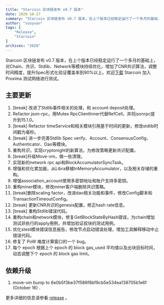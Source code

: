 ```yaml
---
title: "Starcoin 区块链发布 v0.7 版本"
date: 2020-10-27
summary: "Starcoin 区块链发布 v0.7 版本，在上个版本已经稳定运行了一个多月的基础上，对Chain、共识、Stdlib、Network等模块持续优化，增加CNR共识算法，调整时间精度，提升Spec形式化验证覆盖率到90%以上。欢迎下载 Starcoin 加入 Proxima 测试网络进行测试。"
author: "suoyuan"
tags: [
    "Release",
    "Starcoin"
]
archives: "2020"
---
```


Starcoin 区块链发布 v0.7 版本，在上个版本已经稳定运行了一个多月的基础上，对Chain、共识、Stdlib、Network等模块持续优化，增加了CNR共识算法，调整时间精度，提升Spec形式化验证覆盖率到90%以上。欢迎[下载](https://github.com/starcoinorg/starcoin/releases/) Starcoin 加入 Proxima 测试网络进行测试。

## 主要更新

1. [break] 改进了Stdlib事件相关的处理，和 account deposit处理。
2.  Refactor json-rpc，用Mutex RpcClientInner代替RefCell，并将jsonrpc提升到15.1.0。
3. [break] Refactor timeService和相关模块引用基于时间的更新，修改stdlib时间戳为毫秒。
4. [break] 进一步完善Stdlib Spec verify、Account、ConsensusConfig、Authenticator、Dao等模块。
5. 重构共识，实现cryptonight的新算法，为修改策略更新共识配置。
6. [break]升级Move-vm，做一些清理。
7. 实现新的network rpc api和BlockAccumulatorSyncTask。
8. 增强和优化累加器，从Libra移植InMemoryAccumulator，以及相关存储的重构。
9. 增强association_account使用多密钥地址和账户支持多密钥。
10. 重构miner模块，修改miner客户端删除共识策略。
11. [break]删除scaling factor，改进dao相关功能和事件，修改Config脚本和TransactionTimeoutConfig。  
12. [break] 更新CNR共识的genesis配置，修正hash rate信息。
13. [break] 重构Stdlib错误代码。
14. 重构chain和network模块，修复GetBlockStateByHash错误，为chain增加测试非执行的apply用例，并增加验证叔块的测试用例。
15. 优化stest模块错误信息报告，修改节点启动错误处理，增加工具解释移动中止错误代码。
16. 修复了 PoW 难度计算窗口的一个 bug。
17. 每个 epoch 根据上个 epoch 的 block gas_used 平均值以及出块目标时间，动态调整下个 epoch 的 block gas limit。



## 依赖升级

1. move-vm bump to 6e0b5f3be37f586f8bf9cb5e534ea138705b1e6f (October 16) .

更多详细的信息请参看 [release](https://github.com/starcoinorg/starcoin/releases/tag/v0.7.0) 。
